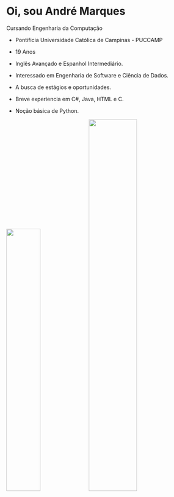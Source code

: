 # Oi, sou André Marques

Cursando Engenharia da Computação 
- Pontificia Universidade Católica de Campinas - PUCCAMP
- 19 Anos
- Inglês Avançado e Espanhol Intermediário.

- Interessado em Engenharia de Software e Ciência de Dados.
- A busca de estágios e oportunidades.
- Breve experiencia em C#, Java, HTML e C.
- Noção básica de Python.


<img width="42%" src="https://github-readme-stats.vercel.app/api?username=andrecostamarques&show_icons=true&theme=dracula">
<img width="50%" src="https://github-readme-stats.vercel.app/api/top-langs/?username=andrecostamarques&layout=compact">
